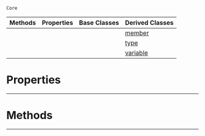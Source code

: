  `Core`

|Methods|Properties|Base Classes|Derived Classes|
|---|---|---|---|
| | | |[member](https://github.com/PlasmaEngine/PlasmaDocs/blob/master/code_reference/lightning_base_types/member.markdown)|
| | | |[type](https://github.com/PlasmaEngine/PlasmaDocs/blob/master/code_reference/lightning_base_types/type.markdown)|
| | | |[variable](https://github.com/PlasmaEngine/PlasmaDocs/blob/master/code_reference/lightning_base_types/variable.markdown)|


 #  Properties


---  
 #  Methods


---  
 

 